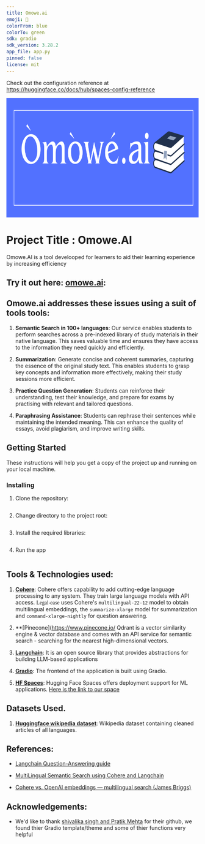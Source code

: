 ```yaml
---
title: Omowe.ai
emoji: 🏢
colorFrom: blue
colorTo: green
sdk: gradio
sdk_version: 3.28.2
app_file: app.py
pinned: false
license: mit
---
```


Check out the configuration reference at https://huggingface.co/docs/hub/spaces-config-reference
<p  align="center">

<img  src="logo/omowe_logo.png"  alt="omowe.ai Logo"  height=312  width=820/>

</p>  


# Project Title : Omowe.AI

Omowe.AI is a tool develooped for learners to aid their learning experience by increasing efficiency 

## Try it out here:  **[omowe.ai](https://huggingface.co/spaces/paulokewunmi/omowe.ai)**:

## Omowe.ai addresses these issues using a suit of tools tools:

1. **Semantic Search in 100+ languages**: Our service enables students to perform searches across a pre-indexed library of study materials in their native language. This saves valuable time and ensures they have access to the information they need quickly and efficiently.

2. **Summarization**: Generate concise and coherent summaries, capturing the essence of the original study text. This enables students to grasp key concepts and information more effectively, making their study sessions more efficient.

3. **Practice Question Generation**: Students can reinforce their understanding, test their knowledge, and prepare for exams by practising with relevant and tailored questions.

4. **Paraphrasing Assistance**:  Students can rephrase their sentences while maintaining the intended meaning. This can enhance the quality of essays, avoid plagiarism, and improve writing skills.


## Getting Started

These instructions will help you get a copy of the project up and running on your local machine.

### Installing

1. Clone the repository:

```git clone https://github.com/Paulooh007/omowe.ai.git
```

2. Change directory to the project root:

```cd omowe.ai
```

3. Install the required libraries:

```pip install -r requirements.txt
```

4. Run the app

```python app.py
```

## Tools & Technologies used:

1. **[Cohere](https://docs.cohere.ai/docs/the-cohere-platform)**: Cohere offers capability to add cutting-edge language processing to any system. They train large language models with API access. <font face="Trebuchet MS">Legal-ease</font> uses Cohere's `multilingual-22-12` model to obtain multilingual embeddings, the `summarize-xlarge` model for summarization and `command-xlarge-nightly` for question answering.

2.  **[Pinecone](https://www.pinecone.io/ Qdrant is a vector similarity engine & vector database and comes with an API service for semantic search - searching for the nearest high-dimensional vectors. 

3.  **[Langchain](https://langchain.readthedocs.io/en/latest/getting_started/getting_started.html)**: It is an open source library that provides abstractions for building LLM-based applications

4.  **[Gradio](https://gradio.app/docs/)**: The frontend of the application is built using Gradio.

5. **[HF Spaces](https://huggingface.co/docs/hub/spaces-overview)**: Hugging Face Spaces offers deployment support for ML applications. [Here is the link to our space](https://huggingface.co/spaces/paulokewunmi/omowe.ai)

## Datasets Used.

1. **[Huggingface wikipedia dataset](https://huggingface.co/datasets/wikipedia)**: Wikipedia dataset containing cleaned articles of all languages.


## References:

- [Langchain Question-Answering guide](https://langchain.readthedocs.io/en/latest/use_cases/question_answering.html)

- [MultiLingual Semantic Search using Cohere and Langchain](https://txt.cohere.ai/search-cohere-langchain/)

- [Cohere vs. OpenAI embeddings — multilingual search (James Briggs)](https://qdrant.tech/articles/qa-with-cohere-and-qdrant/)


## Acknowledgements:

- We'd like to thank [shivalika singh and Pratik Mehta](https://github.com/shivalikasingh95/legal-ease) for their github, we found thier Gradio template/theme and some of thier functions very helpful
